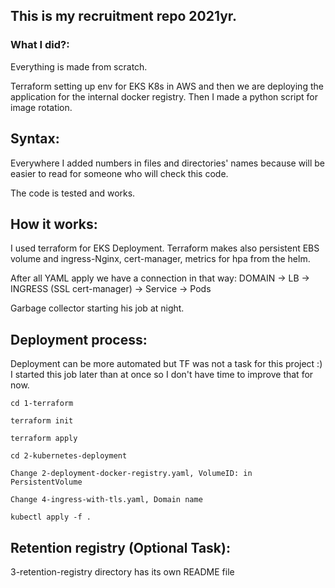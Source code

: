 ## This is my recruitment repo 2021yr.

### What I did?:

Everything is made from scratch.

Terraform setting up env for EKS K8s in AWS and then we are deploying the application for the internal docker registry. Then I made a python script for image rotation.

## Syntax:

Everywhere I added numbers in files and directories' names because will be easier to read for someone who will check this code.

The code is tested and works.

## How it works:

I used terraform for EKS Deployment. Terraform makes also persistent EBS volume and ingress-Nginx, cert-manager, metrics for hpa from the helm.

After all YAML apply we have a connection in that way: DOMAIN -> LB -> INGRESS (SSL cert-manager) -> Service -> Pods

Garbage collector starting his job at night.

## Deployment process:

Deployment can be more automated but TF was not a task for this project :) I started this job later than at once so I don't have time to improve that for now.

`cd 1-terraform`

`terraform init`

`terraform apply`

`cd 2-kubernetes-deployment`

`Change 2-deployment-docker-registry.yaml, VolumeID: in PersistentVolume`

`Change 4-ingress-with-tls.yaml, Domain name`

`kubectl apply -f .`

## Retention registry (Optional Task):

3-retention-registry directory has its own README file
